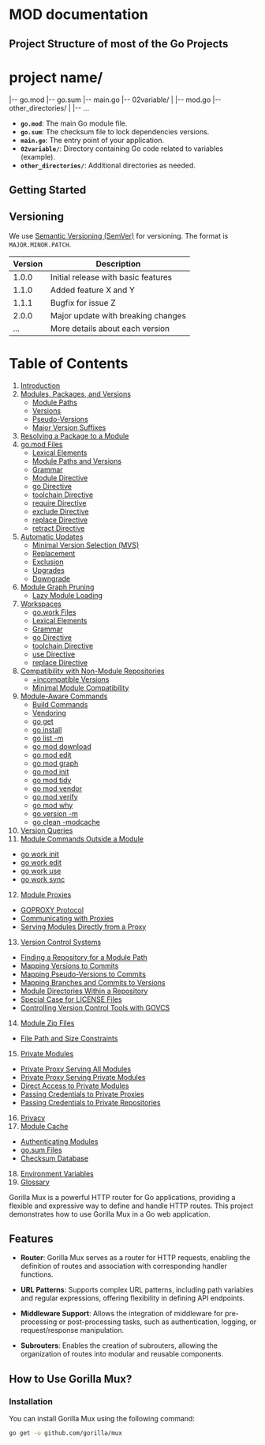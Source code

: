 # MOD documentation

## Project Structure of most of the Go Projects

# project name/
|-- go.mod
|-- go.sum
|-- main.go
|-- 02variable/
| |-- mod.go
|-- other_directories/
| |-- ...

- **`go.mod`**: The main Go module file.
- **`go.sum`**: The checksum file to lock dependencies versions.
- **`main.go`**: The entry point of your application.
- **`02variable/`**: Directory containing Go code related to variables (example).
- **`other_directories/`**: Additional directories as needed.

## Getting Started

 ## Versioning

We use [Semantic Versioning (SemVer)](https://semver.org/) for versioning. The format is `MAJOR.MINOR.PATCH`.

| Version | Description |
| ------- | ----------- |
| 1.0.0   | Initial release with basic features |
| 1.1.0   | Added feature X and Y |
| 1.1.1   | Bugfix for issue Z |
| 2.0.0   | Major update with breaking changes |
| ...     | More details about each version |

# Table of Contents

1. [Introduction](#introduction)
2. [Modules, Packages, and Versions](#modules-packages-and-versions)
   - [Module Paths](#module-paths)
   - [Versions](#versions)
   - [Pseudo-Versions](#pseudo-versions)
   - [Major Version Suffixes](#major-version-suffixes)
3. [Resolving a Package to a Module](#resolving-a-package-to-a-module)
4. [go.mod Files](#gomod-files)
   - [Lexical Elements](#lexical-elements)
   - [Module Paths and Versions](#module-paths-and-versions)
   - [Grammar](#grammar)
   - [Module Directive](#module-directive)
   - [go Directive](#go-directive)
   - [toolchain Directive](#toolchain-directive)
   - [require Directive](#require-directive)
   - [exclude Directive](#exclude-directive)
   - [replace Directive](#replace-directive)
   - [retract Directive](#retract-directive)
5. [Automatic Updates](#automatic-updates)
   - [Minimal Version Selection (MVS)](#minimal-version-selection-mvs)
   - [Replacement](#replacement)
   - [Exclusion](#exclusion)
   - [Upgrades](#upgrades)
   - [Downgrade](#downgrade)
6. [Module Graph Pruning](#module-graph-pruning)
   - [Lazy Module Loading](#lazy-module-loading)
7. [Workspaces](#workspaces)
   - [go.work Files](#gowork-files)
   - [Lexical Elements](#lexical-elements-1)
   - [Grammar](#grammar-1)
   - [go Directive](#go-directive-1)
   - [toolchain Directive](#toolchain-directive-1)
   - [use Directive](#use-directive)
   - [replace Directive](#replace-directive-1)
8. [Compatibility with Non-Module Repositories](#compatibility-with-non-module-repositories)
   - [+incompatible Versions](#incompatible-versions)
   - [Minimal Module Compatibility](#minimal-module-compatibility)
9. [Module-Aware Commands](#module-aware-commands)
   - [Build Commands](#build-commands)
   - [Vendoring](#vendoring)
   - [go get](#go-get)
   - [go install](#go-install)
   - [go list -m](#go-list--m)
   - [go mod download](#go-mod-download)
   - [go mod edit](#go-mod-edit)
   - [go mod graph](#go-mod-graph)
   - [go mod init](#go-mod-init)
   - [go mod tidy](#go-mod-tidy)
   - [go mod vendor](#go-mod-vendor)
   - [go mod verify](#go-mod-verify)
   - [go mod why](#go-mod-why)
   - [go version -m](#go-version--m)
   - [go clean -modcache](#go-clean--modcache)
10. [Version Queries](#version-queries)
11. [Module Commands Outside a Module](#module-commands-outside-a-module)
   - [go work init](#go-work-init)
   - [go work edit](#go-work-edit)
   - [go work use](#go-work-use)
   - [go work sync](#go-work-sync)
12. [Module Proxies](#module-proxies)
   - [GOPROXY Protocol](#goproxy-protocol)
   - [Communicating with Proxies](#communicating-with-proxies)
   - [Serving Modules Directly from a Proxy](#serving-modules-directly-from-a-proxy)
13. [Version Control Systems](#version-control-systems)
   - [Finding a Repository for a Module Path](#finding-a-repository-for-a-module-path)
   - [Mapping Versions to Commits](#mapping-versions-to-commits)
   - [Mapping Pseudo-Versions to Commits](#mapping-pseudo-versions-to-commits)
   - [Mapping Branches and Commits to Versions](#mapping-branches-and-commits-to-versions)
   - [Module Directories Within a Repository](#module-directories-within-a-repository)
   - [Special Case for LICENSE Files](#special-case-for-license-files)
   - [Controlling Version Control Tools with GOVCS](#controlling-version-control-tools-with-govcs)
14. [Module Zip Files](#module-zip-files)
   - [File Path and Size Constraints](#file-path-and-size-constraints)
15. [Private Modules](#private-modules)
   - [Private Proxy Serving All Modules](#private-proxy-serving-all-modules)
   - [Private Proxy Serving Private Modules](#private-proxy-serving-private-modules)
   - [Direct Access to Private Modules](#direct-access-to-private-modules)
   - [Passing Credentials to Private Proxies](#passing-credentials-to-private-proxies)
   - [Passing Credentials to Private Repositories](#passing-credentials-to-private-repositories)
16. [Privacy](#privacy)
17. [Module Cache](#module-cache)
   - [Authenticating Modules](#authenticating-modules)
   - [go.sum Files](#gosum-files)
   - [Checksum Database](#checksum-database)
18. [Environment Variables](#environment-variables)
19. [Glossary](#glossary)


Gorilla Mux is a powerful HTTP router for Go applications, providing a flexible and expressive way to define and handle HTTP routes. This project demonstrates how to use Gorilla Mux in a Go web application.

## Features

- **Router**: Gorilla Mux serves as a router for HTTP requests, enabling the definition of routes and association with corresponding handler functions.

- **URL Patterns**: Supports complex URL patterns, including path variables and regular expressions, offering flexibility in defining API endpoints.

- **Middleware Support**: Allows the integration of middleware for pre-processing or post-processing tasks, such as authentication, logging, or request/response manipulation.

- **Subrouters**: Enables the creation of subrouters, allowing the organization of routes into modular and reusable components.

## How to Use Gorilla Mux?

### Installation

You can install Gorilla Mux using the following command:

```bash
go get -u github.com/gorilla/mux